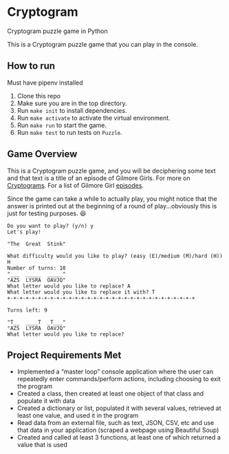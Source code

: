 # Cryptogram
Cryptogram puzzle game in Python

This is a Cryptogram puzzle game that you can play in the console.

## How to run
Must have pipenv installed
1. Clone this repo
2. Make sure you are in the top directory.
2. Run `make init` to install dependencies.
3. Run `make activate` to activate the virtual environment.
4. Run `make run` to start the game.
5. Run `make test` to run tests on `Puzzle`.

## Game Overview
This is a Cryptogram puzzle game, and you will be deciphering some text and that text is a title of an episode of Gilmore Girls. For more on [Cryptograms](https://en.wikipedia.org/wiki/Cryptogram). For a list of Gilmore Girl [episodes](https://en.wikipedia.org/wiki/List_of_Gilmore_Girls_episodes).

Since the game can take a while to actually play, you might notice that the answer is printed out at the beginning of a round of play...obviously this is just for testing purposes. :satisfied:

```
Do you want to play? (y/n) y
Let's play!

"The  Great  Stink"

What difficulty would you like to play? (easy (E)/medium (M)/hard (H)) H
Number of turns: 10
"___  _____  _____"
"AZS  LYSRA  OAVJQ"
What letter would you like to replace? A
What letter would you like to replace it with? T
+-+-+-+-+-+-+-+-+-+-+-+-+-+-+-+-+-+-+-+-+-+-+-+-+-+-+-+-+-+-+
    
Turns left: 9

"T__  ____T  _T___"
"AZS  LYSRA  OAVJQ"
What letter would you like to replace? 
```

## Project Requirements Met
- Implemented a “master loop” console application where the user can repeatedly enter commands/perform actions, including choosing to exit the program
- Created a class, then created at least one object of that class and populate it with data
- Created a dictionary or list, populated it with several values, retrieved at least one value, and used it in the program
- Read data from an external file, such as text, JSON, CSV, etc and use that data in your application (scraped a webpage using Beautiful Soup)
- Created and called at least 3 functions, at least one of which returned a value that is used

